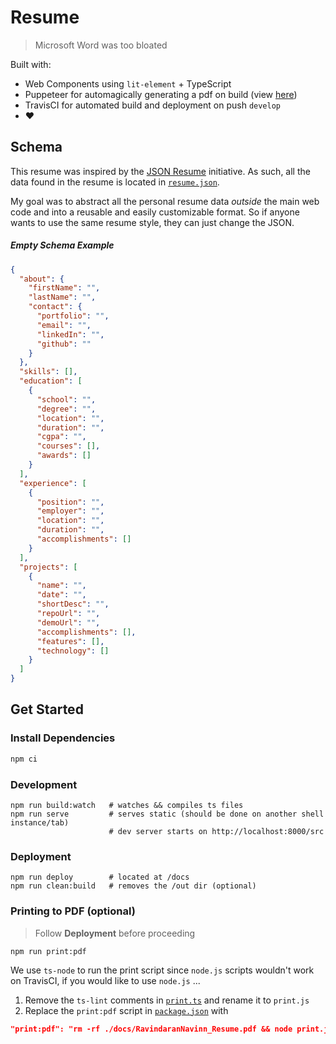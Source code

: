 # Resume
> Microsoft Word was too bloated

Built with:  
  - Web Components using `lit-element` + TypeScript  
  - Puppeteer for automagically generating a pdf on build (view [here](https://github.com/navn-r/resume/blob/master/RavindaranNavinn_Resume.pdf))  
  - TravisCI for automated build and deployment on push `develop`
  - :heart:

## Schema

This resume was inspired by the [JSON Resume](https://jsonresume.org/schema/) initiative. As such, all the data found in the resume is located in [`resume.json`](/src/resume.json).  

My goal was to abstract all the personal resume data *outside* the main web code and into a reusable and easily customizable format. So if anyone wants to use the same resume style, they can just change the JSON.

##### Empty Schema Example
```json
{
  "about": {
    "firstName": "",
    "lastName": "",
    "contact": {
      "portfolio": "",
      "email": "",
      "linkedIn": "",
      "github": ""
    }
  },
  "skills": [],
  "education": [
    {
      "school": "",
      "degree": "",
      "location": "",
      "duration": "",
      "cgpa": "",
      "courses": [],
      "awards": []
    }
  ],
  "experience": [
    {
      "position": "",
      "employer": "",
      "location": "",
      "duration": "",
      "accomplishments": []
    }
  ],
  "projects": [
    {
      "name": "",
      "date": "",
      "shortDesc": "",
      "repoUrl": "",
      "demoUrl": "",
      "accomplishments": [],
      "features": [],
      "technology": []
    }
  ]
}
```
  
## Get Started

### Install Dependencies
```bash
npm ci
```

### Development
```
npm run build:watch   # watches && compiles ts files
npm run serve         # serves static (should be done on another shell instance/tab)
                      # dev server starts on http://localhost:8000/src
```

### Deployment
```
npm run deploy        # located at /docs
npm run clean:build   # removes the /out dir (optional)
```

### Printing to PDF (optional)  
> Follow **Deployment** before proceeding
```
npm run print:pdf
```  

We use `ts-node` to run the print script since `node.js` scripts wouldn't work on TravisCI, if you would like to use `node.js` ...  
  1. Remove the `ts-lint` comments in [`print.ts`](https://github.com/navn-r/resume/blob/develop/print.ts) and rename it to `print.js`  
  2. Replace the `print:pdf` script in [`package.json`](https://github.com/navn-r/resume/blob/develop/package.json) with    
  ```json
  "print:pdf": "rm -rf ./docs/RavindaranNavinn_Resume.pdf && node print.js",
  ```
